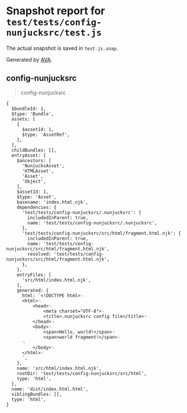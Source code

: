 # Snapshot report for `test/tests/config-nunjucksrc/test.js`

The actual snapshot is saved in `test.js.snap`.

Generated by [AVA](https://avajs.dev).

## config-nunjucksrc

> config-nunjucksrc

    {
      $bundleId: 1,
      $type: 'Bundle',
      assets: [
        {
          $assetId: 1,
          $type: 'AssetRef',
        },
      ],
      childBundles: [],
      entryAsset: {
        $ancestors: [
          'NunjucksAsset',
          'HTMLAsset',
          'Asset',
          'Object',
        ],
        $assetId: 1,
        $type: 'Asset',
        basename: 'index.html.njk',
        dependencies: {
          'test/tests/config-nunjucksrc/.nunjucksrc': {
            includedInParent: true,
            name: 'test/tests/config-nunjucksrc/.nunjucksrc',
          },
          'test/tests/config-nunjucksrc/src/html/fragment.html.njk': {
            includedInParent: true,
            name: 'test/tests/config-nunjucksrc/src/html/fragment.html.njk',
            resolved: 'test/tests/config-nunjucksrc/src/html/fragment.html.njk',
          },
        },
        entryFiles: [
          'src/html/index.html.njk',
        ],
        generated: {
          html: `<!DOCTYPE html>␊
          <html>␊
              <head>␊
                  <meta charset="UTF-8">␊
                  <title>.nunjucksrc config file</title>␊
              </head>␊
              <body>␊
                  <span>Hello, world!</span>␊
                  <span>world fragment!</span>␊
          ␊
              </body>␊
          </html>␊
          `,
        },
        name: 'src/html/index.html.njk',
        rootDir: 'test/tests/config-nunjucksrc/src/html',
        type: 'html',
      },
      name: 'dist/index.html.html',
      siblingBundles: [],
      type: 'html',
    }
